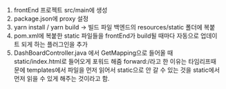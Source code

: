 1. frontEnd 프로젝트 src/main에 생성
2. package.json에 proxy 설정 
3. yarn install / yarn build -> 빌드 파일 백엔드의 resources/static 폴더에 복붙
4. pom.xml에 복붙한 static 파일들을 frontEnd가 build될 때마다 자동으로 업데이트 되게 하는 플러그인을 추가 
5. DashBoardController.java 에서 GetMapping으로 들어올 때 static/index.html로 들어오게 포워드 해줌 
    forward:/라고 한 이유는 타임리프때문에 templates에서 파일을 먼저 읽어서 static으로 안 갈 수 있는 것을 static에서 먼저 읽을 수 있게 해주는 것이라고 함.
